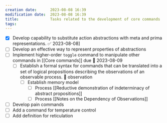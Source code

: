 ```yaml
---
creation date:		2023-08-08 16:39
modification date:	2023-08-08 16:39
title: 				Tasks related to the development of core commands
tags:
---
```

- [x] Develop capability to substitute action abstractions with meta and prima representations. ✅ 2023-08-08]
- [ ] Develop an effective way to represent properties of abstractions
- [ ] Implement higher-order `toggle` command to manipulate other commands in [[Core commands]] due 📅 2023-08-09 
	- [ ] Establish a formal syntax for commands that can be translated into a set of logical propositions describing the observations of an observable process. 📅 observation
		- [ ] Establish memory model
			- [ ] Process [[Reductive demonstration of indeterminacy of abstract propositions]]
			- [ ] Process [[Notes on the Dependency of Observations]]
		
- [ ] Develop pain commands
- [ ] Add a command for temperature control
- [ ] Add definition for reticulation